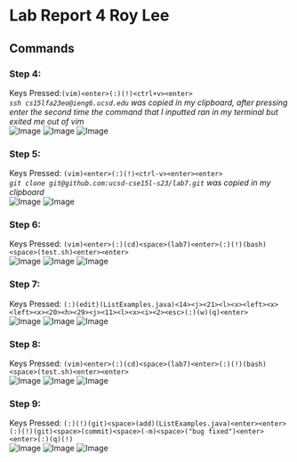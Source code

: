 # Lab Report 4 Roy Lee

## Commands
### Step 4: <br>
Keys Pressed:`(vim)<enter>(:)(!)<ctrl+v><enter>` <br>  _`ssh cs15lfa23eo@ieng6.ucsd.edu` was copied in my clipboard, after pressing enter the second time the command that I inputted ran in my terminal but exited me out of vim_ <br>
![Image](lab71.png)
![Image](lab72.png)
![Image](lab73.png)
### Step 5: <br>
Keys Pressed: `(vim)<enter>(:)(!)<ctrl-v><enter><enter>` <br> _`git clone git@github.com:ucsd-cse15l-s23/lab7.git` was copied in my clipboard_ <br>
![Image](lab74.png)
![Image](lab75.png)
### Step 6: <br>
Keys Pressed: `(vim)<enter>(:)(cd)<space>(lab7)<enter>(:)(!)(bash)<space>(test.sh)<enter><enter>`<br>
![Image](lab77.png)
![Image](lab78.png)
![Image](lab82.png)
### Step 7: <br>
Keys Pressed: `(:)(edit)(ListExamples.java)<14><j><21><l><x><left><x><left><x><20><h><29><j><11><l><x><i><2><esc>(:)(w)(q)<enter>`<br>
![Image](lab79.png)
![Image](lab80.png)
![Image](lab81.png)
### Step 8: <br>
Keys Pressed: `(vim)<enter>(:)(cd)<space>(lab7)<enter>(:)(!)(bash)<space>(test.sh)<enter><enter>`<br>
![Image](lab82.png)
![Image](lab83.png)
![Image](lab84.png)
### Step 9: <br>
Keys Pressed: `(:)(!)(git)<space>(add)(ListExamples.java)<enter><enter>(:)(!)(git)<space>(commit)<space>(-m)<space>("bug fixed")<enter><enter>(:)(q)(!)`<br>
![Image](lab85.png)
![Image](lab86.png)
![Image](lab87.png)

